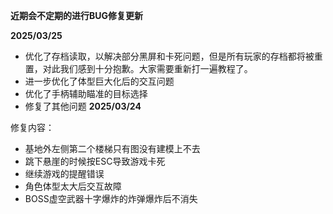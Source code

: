 **近期会不定期的进行BUG修复更新**

**2025/03/25**

* 优化了存档读取，以解决部分黑屏和卡死问题，但是所有玩家的存档都将被重置，对此我们感到十分抱歉。大家需要重新打一遍教程了。
* 进一步优化了体型巨大化后的交互问题
* 优化了手柄辅助瞄准的目标选择
* 修复了其他问题
**2025/03/24**

修复内容：

* 基地外左侧第二个楼梯只有图没有建模上不去
* 跳下悬崖的时候按ESC导致游戏卡死
* 继续游戏的提醒错误
* 角色体型太大后交互故障
* BOSS虚空武器十字爆炸的炸弹爆炸后不消失
